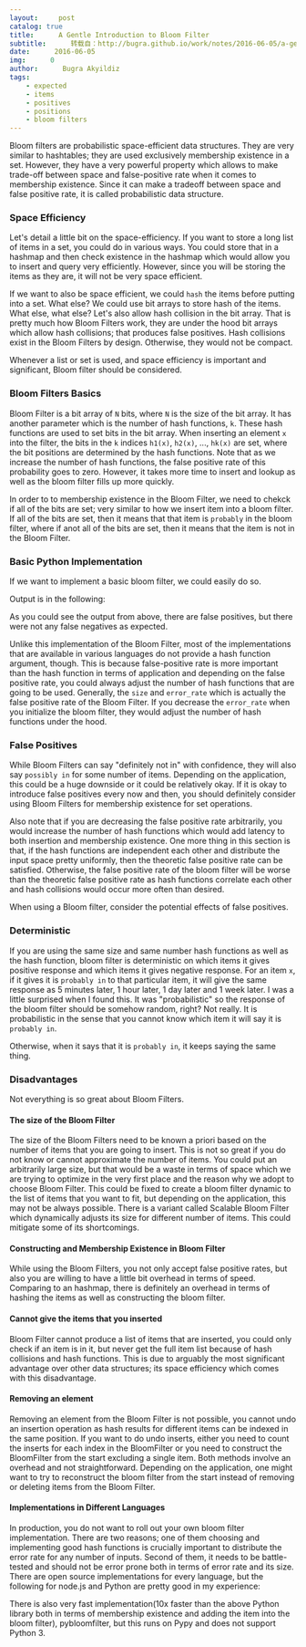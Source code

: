 ```yaml
---
layout:     post
catalog: true
title:      A Gentle Introduction to Bloom Filter
subtitle:      转载自：http://bugra.github.io/work/notes/2016-06-05/a-gentle-introduction-to-bloom-filter/
date:      2016-06-05
img:      0
author:      Bugra Akyildiz
tags:
    - expected
    - items
    - positives
    - positions
    - bloom filters
---
```


Bloom filters are probabilistic space-efficient data structures. They are very similar to hashtables; they are used exclusively membership existence in a set. However, they have a very powerful property which allows to make trade-off between space and false-positive rate when it comes to membership existence. Since it can make a tradeoff between space and false positive rate, it is called probabilistic data structure. 

### Space Efficiency

Let's detail a little bit on the space-efficiency. If you want to store a long list of items in a set, you could do in various ways. You could store that in a hashmap and then check existence in the hashmap which would allow you to insert and query very efficiently. However, since you will be storing the items as they are, it will not be very space efficient. 

If we want to also be space efficient, we could `hash` the items before putting into a set. What else? We could use bit arrays to store hash of the items. What else, what else?
Let's also allow hash collision in the bit array. That is pretty much how Bloom Filters work, they are under the hood bit arrays which allow hash collisions; that produces false positives. Hash collisions exist in the Bloom Filters by design. Otherwise, they would not be compact. 

> 
Whenever a list or set is used, and space efficiency is important and significant, Bloom filter should be considered. 


### Bloom Filters Basics

Bloom Filter is a bit array of `N` bits, where `N` is the size of the bit array. It has another parameter which is the number of hash functions, `k`. These hash functions are used to set bits in the bit array. When inserting an element `x` into the filter, the bits in the `k` indices `h1(x)`, `h2(x)`, ..., `hk(x)` are set, where the bit positions are determined by the hash functions. Note that as we increase the number of hash functions, the false positive rate of this probability goes to
zero. However, it takes more time to insert and lookup as well as the bloom filter fills up more quickly. 

In order to to membership existence in the Bloom Filter, we need to chekck if all of the bits are set; very similar to how we insert item into a bloom filter. If all of the bits are set, then it means that that item is `probably` in the bloom filter, where if anot all of the bits are set, then it means that the item is not in the Bloom Filter. 

### Basic Python Implementation

If we want to implement a basic bloom filter, we could easily do so. 

Output is in the following:

As you could see the output from above, there are false positives, but there were not any false negatives as expected.

Unlike this implementation of the Bloom Filter, most of the implementations that are available in various languages do not provide a hash function argument, though. This is because false-positive rate is more important than the hash function in terms of application and depending on the false positive rate, you could always adjust the number of hash functions that are going to be used. Generally, the `size` and `error_rate` which is actually the false positive rate of the Bloom Filter. If you decrease the `error_rate` when you initialize the bloom filter, they would adjust the number of hash functions under the hood. 

### False Positives

While Bloom Filters can say "definitely not in" with confidence, they will also say `possibly in` for some number of items. Depending on the application, this could be a huge downside or it could be relatively okay. If it is okay to introduce false positives every now and then, you should definitely consider using Bloom Filters for membership existence for set operations.

Also note that if you are decreasing the false positive rate arbitrarily, you would increase the number of hash functions which would add latency to both insertion and membership existence. One more thing in this section is that, if the hash functions are independent each other and distribute the input space pretty uniformly, then the theoretic false positive rate can be satisfied. Otherwise, the false positive rate of the bloom filter will be worse than the theoretic false positive rate as
hash functions correlate each other and hash collisions would occur more often than desired.

> 
When using a Bloom filter, consider the potential effects of false positives.


### Deterministic

If you are using the same size and same number hash functions as well as the hash function, bloom filter is deterministic on which items it gives positive response and which items it gives negative response. For an item `x`, if it gives it is `probably in` to that particular item, it will give the same response as 5 minutes later, 1 hour later, 1 day later and 1 week later. I was a little surprised when I found this. It was "probabilistic" so the response of the bloom filter should be
somehow random, right? Not really. It is probabilistic in the sense that you cannot know which item it will say it is `probably in`. 

> 
Otherwise, when it says that it is `probably in`, it keeps saying the same thing.


### Disadvantages

Not everything is so great about Bloom Filters.

#### The size of the Bloom Filter

The size of the Bloom Filters need to be known a priori based on the number of items that you are going to insert. This is not so great if you do not know or cannot approximate the number of items. You could put an arbitrarily large size, but that would be a waste in terms of space which we are trying to optimize in the very first place and the reason why we adopt to choose Bloom Filter. This could be fixed to create a bloom filter dynamic to the list of items that you want to fit, but
depending on the application, this may not be always possible. There is a variant called Scalable Bloom Filter which dynamically adjusts its size for different number of items. This could mitigate some of its shortcomings.

#### Constructing and Membership Existence in Bloom Filter

While using the Bloom Filters, you not only accept false positive rates, but also you are willing to have a little bit overhead in terms of speed. Comparing to an hashmap, there is definitely an overhead in terms of hashing the items as well as constructing the bloom filter. 

#### Cannot give the items that you inserted

Bloom Filter cannot produce a list of items that are inserted, you could only check if an item is in it, but never get the full item list because of hash collisions and hash functions. This is due to arguably the most significant advantage over other data structures; its space efficiency which comes with this disadvantage. 

#### Removing an element

Removing an element from the Bloom Filter is not possible, you cannot undo an insertion operation as hash results for different items can be indexed in the same position. If you want to do undo inserts, either you need to count the inserts for each index in the BloomFilter or you need to construct the BloomFilter from the start excluding a single item. Both methods involve an overhead and not straightforward. Depending on the application, one might want to try to reconstruct the bloom filter
from the start instead of removing or deleting items from the Bloom Filter. 

#### Implementations in Different Languages

In production, you do not want to roll out your own bloom filter implementation. There are two reasons; one of them choosing and implementing good hash functions is crucially important to distribute the error rate for any number of inputs. Second of them, it needs to be battle-tested and should not be error prone both in terms of error rate and its size. There are open source implementations for every language, but the following for node.js and Python are pretty good in my experience: 

There is also very fast implementation(10x faster than the above Python library both in terms of membership existence and adding the item into the bloom filter), pybloomfilter, but this runs on Pypy and does not support Python 3.
